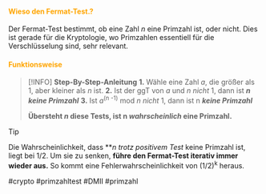 #### <font color = "orange">Wieso den Fermat-Test.?</font>
Der Fermat-Test bestimmt, ob eine Zahl $n$ eine Primzahl ist, oder nicht. Dies ist gerade für die Kryptologie, wo Primzahlen essentiell für die Verschlüsselung sind, sehr relevant.
#### <font color ="orange">Funktionsweise</font>
>[!INFO]
>**Step-By-Step-Anleitung**
>**1.** Wähle eine Zahl $a$, die größer als 1, aber kleiner als $n$ ist.
>**2.** Ist der ggT von $a$ und $n$ *nicht* 1, dann ist ***n keine Primzahl***
>**3.** Ist $a$<sup>(n -1)</sup> mod $n$ *nicht* 1, dann ist n ***keine Primzahl***
>
>**Übersteht *n* diese Tests, ist n *wahrscheinlich* eine Primzahl.**

>[!TIP]
>Die Wahrscheinlichkeit, dass **$n$ *trotz positivem Test* keine Primzahl ist, liegt bei $1/2$.
>Um sie zu senken, **führe den Fermat-Test iterativ immer wieder aus.**
>So kommt eine Fehlerwahrscheinlichkeit von $(1/2)$<sup>k</sup> heraus.

#crypto #primzahltest #DMII #primzahl